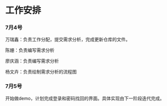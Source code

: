 ﻿# 工作安排
### 7月4号
<p>万瑞鑫：负责工作分配，提交需求分析，完成更新仓库的文件。</p>
<p>陈姗：负责编写需求分析</p>
<p>廖庆涵：负责编写需求分析</p>
<p>杨文卉：负责绘制需求分析的流程图</p>

 ### 7月5号
<p>开始做demo，计划完成登录和密码找回的界面。具体实现由下一阶段迭代完成。</p>


